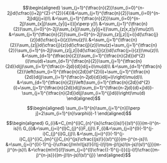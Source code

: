 $$\begin{aligned}
\sum_{j=1}^{\tfrac{n}{2}}\sum_{i=0}^{n-2j}d(\cfrac{(i+2j)^{2}-i^{2}}{4})&=\sum_{j=1}^{\tfrac{n}{2}}\sum_{i=0}^{n-2j}d(j(j+i))\\
&=\sum_{j=1}^{\tfrac{n}{2}}\sum_{i=0}^{n-2j}\sum_{x|j}\sum_{y|(j+i)}[x\perp y]\\
&=\sum_{j=1}^{\tfrac{n}{2}}\sum_{i=0}^{n-2j}\sum_{x|j}\sum_{y|(j+i)}\sum_{z|x,z|y}\mu(z)\\
&=\sum_{j=1}^{\tfrac{n}{2}}\sum_{i=0}^{n-2j}\sum_{z|j,z|(j+i)}d(\cfrac{j}{z})d(\cfrac{j+i}{z})\mu(z)\\
&=\sum_{j=1}^{\tfrac{n}{2}}\sum_{z|j}d(\cfrac{j}{z})d(\cfrac{j}{z})\mu(z)+\sum_{j=1}^{\tfrac{n}{2}}\sum_{i=1}^{n-2j}\sum_{z|j,z|i}d(\cfrac{j}{z})d(\cfrac{j+i}{z})\mu(z)\\
&=\sum_{d=1}^{\tfrac{n}{2}}\sum_{i=1}^{\tfrac{n}{2d}}d^{2}(i)\mu(d)+\sum_{d=1}^{\tfrac{n}{2}}\sum_{j=1}^{\tfrac{n}{2d}}d(j)\sum_{i=1}^{\tfrac{n-2jd}{d}}d(j+i)\mu(d)\\
&=\sum_{d=1}^{\tfrac{n}{2}}\left(\sum_{i=1}^{\tfrac{n}{2d}}d^{2}(i)+\sum_{j=1}^{\tfrac{n}{2d}}d(j)\sum_{i=1}^{\tfrac{n-2jd}{d}}d(j+i)\right)\mu(d)\\
&=\sum_{d=1}^{\tfrac{n}{2}}\left(\sum_{i=1}^{\tfrac{n}{2d}}d^{2}(i)+\sum_{j=1}^{\tfrac{n}{2d}}d(j)\sum_{i=1}^{\tfrac{n-2jd}{d}+j}d(i)-\sum_{j=1}^{\tfrac{n}{2d}}d(j)\sum_{i=1}^{j}d(i)\right)\mu(d)
\end{aligned}$$

$$\begin{aligned}
\sum_{i=1}^{n}\sum_{j=1}^{n}[i\perp j]=2\sum_{i=1}^{n}\varphi(i)-1
\end{aligned}$$

$$\begin{aligned}
G_{i}&=C_{m}^{i}C_{n}^{is}\cfrac{(is)!}{(s!)^{i}}(m-i)^{n-is}\\
G_{i}&=\sum_{j=i}^{l}C_{j}^{i}F_{j}\\
F_{i}&=\sum_{j=i}^{l}(-1)^{j-i}C_{j}^{i}G_{j}\\
&=\sum_{j=i}^{l}(-1)^{j-i}C_{j}^{i}C_{m}^{j}C_{n}^{js}\cfrac{(js)!}{(s!)^{j}}(m-j)^{n-js}\\
&=\sum_{j=i}^{l}(-1)^{j-i}\cfrac{j!m!n!(js)!}{i!(j-i)!j!(m-j)!(js)!(n-js)!(s!)^{j}}(m-j)^{n-js}\\
&=\cfrac{m!n!}{i!}\sum_{j=i}^{l}\cfrac{(-1)^{j-i}}{(j-i)!}\cfrac{(m-j)^{n-js}}{(m-j)!(n-js)!(s!)^{j}}
\end{aligned}$$

